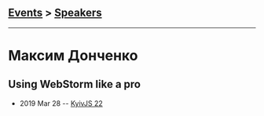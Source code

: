 ## [Events](../README.md) > [Speakers](../speakers.md)
---

# Максим Донченко

## Using WebStorm like a pro
- 2019 Mar 28 -- [KyivJS 22](https://www.youtube.com/watch?v=dxSQQufii3s)    
